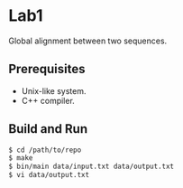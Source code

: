 # Lab1

Global alignment between two sequences.

## Prerequisites

- Unix-like system.
- C++ compiler.

## Build and Run

```bash
$ cd /path/to/repo
$ make
$ bin/main data/input.txt data/output.txt
$ vi data/output.txt
```

